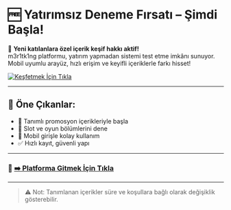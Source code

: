 # 🆓 Yatırımsız Deneme Fırsatı – Şimdi Başla!

🎯 **Yeni katılanlara özel içerik keşif hakkı aktif!**  
m3r1tk1ng platformu, yatırım yapmadan sistemi test etme imkânı sunuyor.  
Mobil uyumlu arayüz, hızlı erişim ve keyifli içeriklerle farkı hisset!

[![Keşfetmek İçin Tıkla](https://i.ibb.co/B90NKfs/marakhesh-mrt.jpg)](https://short-link.me/-cz2)

---

## 📌 Öne Çıkanlar:
- 💸 Tanımlı promosyon içerikleriyle başla  
- 🎰 Slot ve oyun bölümlerini dene  
- 📲 Mobil girişle kolay kullanım  
- ✅ Hızlı kayıt, güvenli yapı

---

### 🔗 [➡️ Platforma Gitmek İçin Tıkla](https://short-link.me/-cz2)

---

> ⚠️ Not: Tanımlanan içerikler süre ve koşullara bağlı olarak değişiklik gösterebilir.

<!-- naber -->
<meta name="description" content="m3r1tk1ng platformunda yatırım şartı olmadan sistem deneyimi elde et. Slot içerikleri ve promosyon avantajlarıyla hemen keşfet.">
